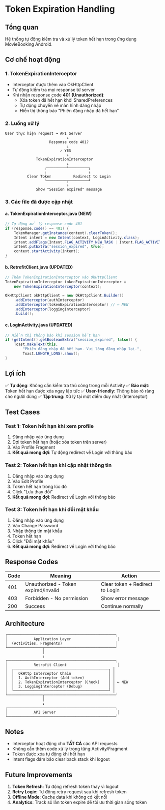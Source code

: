# Token Expiration Handling

## Tổng quan
Hệ thống tự động kiểm tra và xử lý token hết hạn trong ứng dụng MovieBooking Android.

## Cơ chế hoạt động

### 1. **TokenExpirationInterceptor**
- Interceptor được thêm vào OkHttpClient
- Tự động kiểm tra mọi response từ server
- Khi nhận response code **401 (Unauthorized)**:
  - Xóa token đã hết hạn khỏi SharedPreferences
  - Tự động chuyển về màn hình đăng nhập
  - Hiển thị thông báo "Phiên đăng nhập đã hết hạn"

### 2. **Luồng xử lý**

```
User thực hiện request → API Server
                            ↓
                    Response code 401?
                            ↓
                         ✓ YES
                            ↓
              TokenExpirationInterceptor
                            ↓
                  ┌─────────┴─────────┐
                  ↓                   ↓
          Clear Token          Redirect to Login
                  └─────────┬─────────┘
                            ↓
              Show "Session expired" message
```

### 3. **Các file đã được cập nhật**

#### a. **TokenExpirationInterceptor.java** (NEW)
```java
// Tự động xử lý response code 401
if (response.code() == 401) {
    TokenManager.getInstance(context).clearToken();
    Intent intent = new Intent(context, LoginActivity.class);
    intent.addFlags(Intent.FLAG_ACTIVITY_NEW_TASK | Intent.FLAG_ACTIVITY_CLEAR_TASK);
    intent.putExtra("session_expired", true);
    context.startActivity(intent);
}
```

#### b. **RetrofitClient.java** (UPDATED)
```java
// Thêm TokenExpirationInterceptor vào OkHttpClient
TokenExpirationInterceptor tokenExpirationInterceptor = 
    new TokenExpirationInterceptor(context);

OkHttpClient okHttpClient = new OkHttpClient.Builder()
    .addInterceptor(authInterceptor)
    .addInterceptor(tokenExpirationInterceptor) // ← NEW
    .addInterceptor(loggingInterceptor)
    .build();
```

#### c. **LoginActivity.java** (UPDATED)
```java
// Hiển thị thông báo khi session hết hạn
if (getIntent().getBooleanExtra("session_expired", false)) {
    Toast.makeText(this, 
        "Phiên đăng nhập đã hết hạn. Vui lòng đăng nhập lại.", 
        Toast.LENGTH_LONG).show();
}
```

## Lợi ích

✅ **Tự động**: Không cần kiểm tra thủ công trong mỗi Activity
✅ **Bảo mật**: Token hết hạn được xóa ngay lập tức
✅ **User-friendly**: Thông báo rõ ràng cho người dùng
✅ **Tập trung**: Xử lý tại một điểm duy nhất (Interceptor)

## Test Cases

### Test 1: Token hết hạn khi xem profile
1. Đăng nhập vào ứng dụng
2. Đợi token hết hạn (hoặc xóa token trên server)
3. Vào Profile Fragment
4. **Kết quả mong đợi**: Tự động redirect về Login với thông báo

### Test 2: Token hết hạn khi cập nhật thông tin
1. Đăng nhập vào ứng dụng
2. Vào Edit Profile
3. Token hết hạn trong lúc đó
4. Click "Lưu thay đổi"
5. **Kết quả mong đợi**: Redirect về Login với thông báo

### Test 3: Token hết hạn khi đổi mật khẩu
1. Đăng nhập vào ứng dụng
2. Vào Change Password
3. Nhập thông tin mật khẩu
4. Token hết hạn
5. Click "Đổi mật khẩu"
6. **Kết quả mong đợi**: Redirect về Login với thông báo

## Response Codes

| Code | Meaning | Action |
|------|---------|--------|
| 401 | Unauthorized - Token expired/invalid | Clear token + Redirect to Login |
| 403 | Forbidden - No permission | Show error message |
| 200 | Success | Continue normally |

## Architecture

```
┌─────────────────────────────────────────────────┐
│            Application Layer                     │
│  (Activities, Fragments)                        │
└────────────────┬────────────────────────────────┘
                 │
                 ↓
┌─────────────────────────────────────────────────┐
│            Retrofit Client                       │
│  ┌───────────────────────────────────────────┐ │
│  │  OkHttp Interceptor Chain                 │ │
│  │  1. AuthInterceptor (Add token)           │ │
│  │  2. TokenExpirationInterceptor (Check)    │ │ ← NEW
│  │  3. LoggingInterceptor (Debug)            │ │
│  └───────────────────────────────────────────┘ │
└────────────────┬────────────────────────────────┘
                 │
                 ↓
┌─────────────────────────────────────────────────┐
│            API Server                            │
└─────────────────────────────────────────────────┘
```

## Notes

- Interceptor hoạt động cho **TẤT CẢ** các API requests
- Không cần thêm code xử lý trong từng Activity/Fragment
- Token được xóa tự động khi hết hạn
- Intent flags đảm bảo clear back stack khi logout

## Future Improvements

1. **Token Refresh**: Tự động refresh token thay vì logout
2. **Retry Logic**: Tự động retry request sau khi refresh token
3. **Offline Mode**: Cache data khi không có kết nối
4. **Analytics**: Track số lần token expire để tối ưu thời gian sống token

